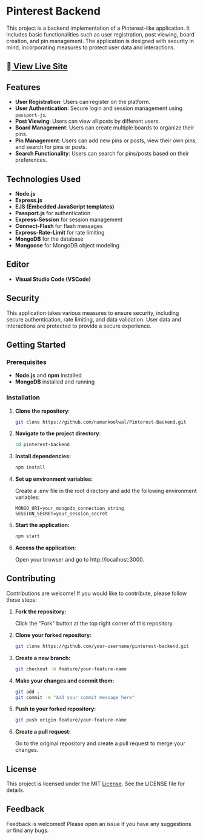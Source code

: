 # Pinterest Backend

This project is a backend implementation of a Pinterest-like application. It includes basic functionalities such as user registration, post viewing, board creation, and pin management. The application is designed with security in mind, incorporating measures to protect user data and interactions.

## 🔗[ View Live Site ](https://pinterest-backend-8yn0.onrender.com/)

## Features

- **User Registration**: Users can register on the platform.
- **User Authentication**: Secure login and session management using `passport-js`.
- **Post Viewing**: Users can view all posts by different users.
- **Board Management**: Users can create multiple boards to organize their pins.
- **Pin Management**: Users can add new pins or posts, view their own pins, and search for pins or posts.
- **Search Functionality**: Users can search for pins/posts based on their preferences.

## Technologies Used

- **Node.js**
- **Express.js**
- **EJS (Embedded JavaScript templates)**
- **Passport.js** for authentication
- **Express-Session** for session management
- **Connect-Flash** for flash messages
- **Express-Rate-Limit** for rate limiting
- **MongoDB** for the database
- **Mongoose** for MongoDB object modeling

## Editor

- **Visual Studio Code (VSCode)**

## Security

This application takes various measures to ensure security, including secure authentication, rate limiting, and data validation. User data and interactions are protected to provide a secure experience.

## Getting Started

### Prerequisites

- **Node.js** and **npm** installed
- **MongoDB** installed and running

### Installation

1. **Clone the repository**:

   ```bash
   git clone https://github.com/namankoolwal/Pinterest-Backend.git
   ```

2. **Navigate to the project directory**:

    ```bash
    cd pinterest-backend
    ```
3. **Install dependencies:**
    ```bash
    npm install
    ```

4. **Set up environment variables:**

    Create a .env file in the root directory and add the following environment variables:

    ```plaintext
    MONGO_URI=your_mongodb_connection_string
    SESSION_SECRET=your_session_secret
    ```

5. **Start the application:**

    ```bash
    npm start
    ```
    
6. **Access the application:**

    Open your browser and go to http://localhost:3000.

## Contributing
   Contributions are welcome! If you would like to contribute, please follow these steps:

1. **Fork the repository:**

    Click the "Fork" button at the top right corner of this repository.

2. **Clone your forked repository:**

    ```bash
    git clone https://github.com/your-username/pinterest-backend.git
    ```

3. **Create a new branch:**

    ```bash
    git checkout -b feature/your-feature-name
    ```

4. **Make your changes and commit them:**

    ```bash
    git add .
    git commit -m "Add your commit message here"
    ```
5. **Push to your forked repository:**

    ```bash
    git push origin feature/your-feature-name
    ```

6. **Create a pull request:**

    Go to the original repository and create a pull request to merge your changes.


## License
  This project is licensed under the MIT [License](./licence). See the LICENSE file for details.

## Feedback
  Feedback is welcomed! Please open an issue if you have any suggestions or find any bugs.